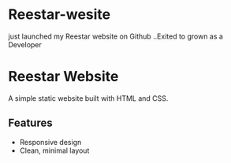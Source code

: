 # Reestar-wesite
just launched my Reestar website on Github ..Exited to grown as a Developer
# Reestar Website

A simple static website built with HTML and CSS.

## Features

- Responsive design
- Clean, minimal layout

#
